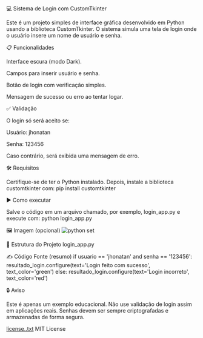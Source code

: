 💻 Sistema de Login com CustomTkinter

Este é um projeto simples de interface gráfica desenvolvido em Python usando a biblioteca CustomTkinter. O sistema simula uma tela de login onde o usuário insere um nome de usuário e senha.

📋 Funcionalidades

Interface escura (modo Dark).

Campos para inserir usuário e senha.

Botão de login com verificação simples.

Mensagem de sucesso ou erro ao tentar logar.

✅ Validação

O login só será aceito se:

Usuário: jhonatan

Senha: 123456

Caso contrário, será exibida uma mensagem de erro.

🛠️ Requisitos

Certifique-se de ter o Python instalado. Depois, instale a biblioteca customtkinter com:
pip install customtkinter

▶️ Como executar

Salve o código em um arquivo chamado, por exemplo, login_app.py e execute com:
python login_app.py

🖼️ Imagem (opcional)
![python set](https://github.com/user-attachments/assets/c4da0bfd-f1aa-42d5-9bea-7190a066c213)

📁 Estrutura do Projeto
login_app.py

✍️ Código Fonte (resumo)
if usuario == 'jhonatan' and senha == '123456':
    resultado_login.configure(text='Login feito com sucesso', text_color='green')
else:
    resultado_login.configure(text='Login incorreto', text_color='red')

🔒 Aviso

Este é apenas um exemplo educacional. Não use validação de login assim em aplicações reais. Senhas devem ser sempre criptografadas e armazenadas de forma segura.

[license..txt](https://github.com/user-attachments/files/22187150/license.txt)
MIT License



